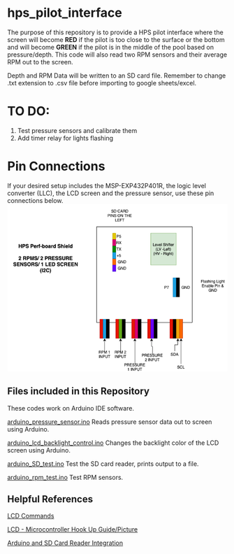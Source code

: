 # hps_pilot_interface
The purpose of this repository is to provide a HPS pilot interface where the screen will become **RED** if the pilot is too close to the surface or the bottom and will become **GREEN** if the pilot is in the middle of the pool based on pressure/depth. This code will also read two RPM sensors and their average RPM out to the screen. 

Depth and RPM Data will be written to an SD card file. Remember to change .txt extension to .csv file before importing to google sheets/excel.

# TO DO:
 1. Test pressure sensors and calibrate them
 2. Add timer relay for lights flashing 

# Pin Connections
If your desired setup includes the MSP-EXP432P401R, the logic level converter (LLC), the LCD screen and the pressure sensor, use these pin connections below.
![Perf-board connections](https://github.com/Syennagraham/hps_pilot_interface/blob/main/hps_perfboard.png)


## Files included in this Repository
These codes work on Arduino IDE software.

[arduino_pressure_sensor.ino](https://github.com/Syennagraham/hps_pilot_interface/blob/main/arduino_pressure_sensor.ino)
Reads pressure sensor data out to screen using Arduino.

[arduino_lcd_backlight_control.ino](https://github.com/Syennagraham/hps_pilot_interface/blob/main/arduino_lcd_backlight_control.ino)
Changes the backlight color of the LCD screen using Arduino.

[arduino_SD_test.ino](https://github.com/Syennagraham/hps_pilot_interface/blob/main/test/sensor_tests/arduino_sd_test.ino)
Test the SD card reader, prints output to a file.

[arduino_rpm_test.ino](https://github.com/Syennagraham/hps_pilot_interface/blob/main/test/sensor_tests/arduino_rpm_test.ino)
Test RPM sensors. 

## Helpful References
[LCD Commands](https://media.digikey.com/pdf/Data%20Sheets/Sparkfun%20PDFs/AVR_Based_Serial_Enabled_LCDs_HookupGuide_Web.pdf)

[LCD - Microcontroller Hook Up Guide/Picture](https://cdn.sparkfun.com/assets/learn_tutorials/7/8/9/logiclevelhighlight2.jpg)

[Arduino and SD Card Reader Integration](https://astronomersanonymous.wordpress.com/2016/04/16/arduino-tutorial-for-undergraduate-students/%29)
